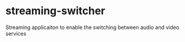 # streaming-switcher
Streaming applicaiton to enable the switching between audio and video services

